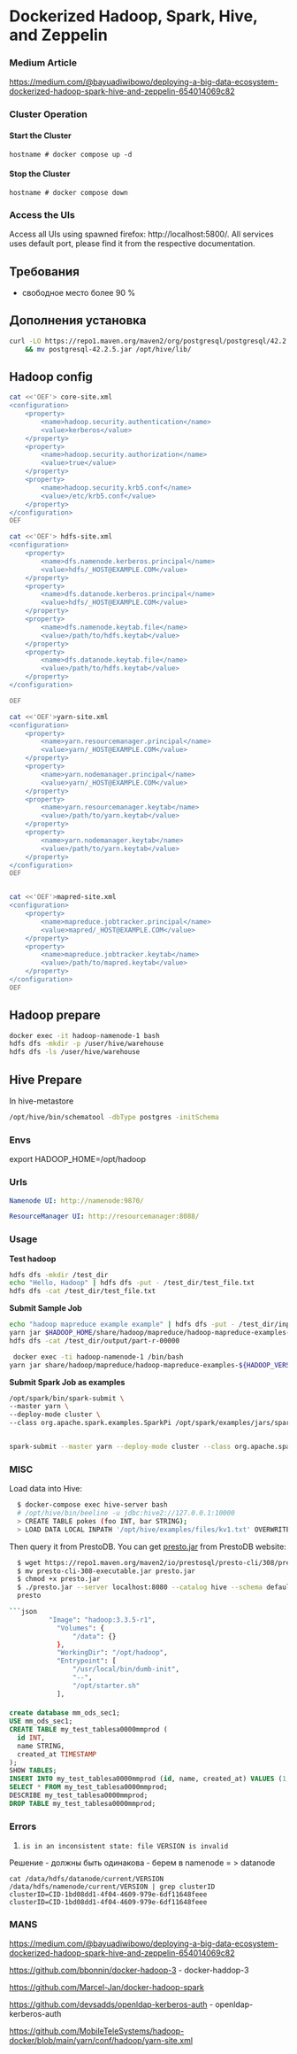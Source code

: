 # Dockerized Hadoop, Spark, Hive, and Zeppelin
### Medium Article
https://medium.com/@bayuadiwibowo/deploying-a-big-data-ecosystem-dockerized-hadoop-spark-hive-and-zeppelin-654014069c82
### Cluster Operation
#### Start the Cluster

    hostname # docker compose up -d

#### Stop the Cluster

    hostname # docker compose down

### Access the UIs
Access all UIs using spawned firefox: http://localhost:5800/. All services uses default port, please find it from the respective documentation.


## Требования 

 - свободное место более 90 %

## Дополнения установка

```sh
curl -LO https://repo1.maven.org/maven2/org/postgresql/postgresql/42.2.5/postgresql-42.2.5.jar \
    && mv postgresql-42.2.5.jar /opt/hive/lib/
```


## Hadoop config

```sh
cat <<'OEF'> core-site.xml
<configuration>
    <property>
        <name>hadoop.security.authentication</name>
        <value>kerberos</value>
    </property>
    <property>
        <name>hadoop.security.authorization</name>
        <value>true</value>
    </property>
    <property>
        <name>hadoop.security.krb5.conf</name>
        <value>/etc/krb5.conf</value>
    </property>
</configuration>
OEF

cat <<'OEF'> hdfs-site.xml
<configuration>
    <property>
        <name>dfs.namenode.kerberos.principal</name>
        <value>hdfs/_HOST@EXAMPLE.COM</value>
    </property>
    <property>
        <name>dfs.datanode.kerberos.principal</name>
        <value>hdfs/_HOST@EXAMPLE.COM</value>
    </property>
    <property>
        <name>dfs.namenode.keytab.file</name>
        <value>/path/to/hdfs.keytab</value>
    </property>
    <property>
        <name>dfs.datanode.keytab.file</name>
        <value>/path/to/hdfs.keytab</value>
    </property>
</configuration>

OEF

cat <<'OEF'>yarn-site.xml
<configuration>
    <property>
        <name>yarn.resourcemanager.principal</name>
        <value>yarn/_HOST@EXAMPLE.COM</value>
    </property>
    <property>
        <name>yarn.nodemanager.principal</name>
        <value>yarn/_HOST@EXAMPLE.COM</value>
    </property>
    <property>
        <name>yarn.resourcemanager.keytab</name>
        <value>/path/to/yarn.keytab</value>
    </property>
    <property>
        <name>yarn.nodemanager.keytab</name>
        <value>/path/to/yarn.keytab</value>
    </property>
</configuration>
OEF


cat <<'OEF'>mapred-site.xml
<configuration>
    <property>
        <name>mapreduce.jobtracker.principal</name>
        <value>mapred/_HOST@EXAMPLE.COM</value>
    </property>
    <property>
        <name>mapreduce.jobtracker.keytab</name>
        <value>/path/to/mapred.keytab</value>
    </property>
</configuration>
OEF


```


## Hadoop prepare

```sh
docker exec -it hadoop-namenode-1 bash
hdfs dfs -mkdir -p /user/hive/warehouse
hdfs dfs -ls /user/hive/warehouse
```


## Hive Prepare 

In hive-metastore
```sh
/opt/hive/bin/schematool -dbType postgres -initSchema
```




### Envs

export HADOOP_HOME=/opt/hadoop

### Urls

```yaml
Namenode UI: http://namenode:9870/

ResourceManager UI: http://resourcemanager:8088/
```

### Usage

**Test hadoop**


```sh
hdfs dfs -mkdir /test_dir
echo "Hello, Hadoop" | hdfs dfs -put - /test_dir/test_file.txt
hdfs dfs -cat /test_dir/test_file.txt
```

**Submit Sample Job**

```sh
echo "hadoop mapreduce example example" | hdfs dfs -put - /test_dir/input.txt
yarn jar $HADOOP_HOME/share/hadoop/mapreduce/hadoop-mapreduce-examples-3.3.5.jar wordcount /test_dir/input.txt /test_dir/output
hdfs dfs -cat /test_dir/output/part-r-00000
```

```sh
 docker exec -ti hadoop-namenode-1 /bin/bash
yarn jar share/hadoop/mapreduce/hadoop-mapreduce-examples-${HADOOP_VERSION:-3.3.5}.jar pi 10 15
```

**Submit Spark Job as examples**

```sh
/opt/spark/bin/spark-submit \
--master yarn \
--deploy-mode cluster \
--class org.apache.spark.examples.SparkPi /opt/spark/examples/jars/spark-examples_2.12-3.5.2.jar


spark-submit --master yarn --deploy-mode cluster --class org.apache.spark.examples.SparkPi /opt/spark/examples/jars/spark-examples_2.12-3.5.2.jar


```

### MISC

Load data into Hive:

```sh
  $ docker-compose exec hive-server bash
  # /opt/hive/bin/beeline -u jdbc:hive2://127.0.0.1:10000
  > CREATE TABLE pokes (foo INT, bar STRING);
  > LOAD DATA LOCAL INPATH '/opt/hive/examples/files/kv1.txt' OVERWRITE INTO TABLE pokes;
```

Then query it from PrestoDB. You can get [presto.jar](https://prestosql.io/docs/current/installation/cli.html) from PrestoDB website:
```sh
  $ wget https://repo1.maven.org/maven2/io/prestosql/presto-cli/308/presto-cli-308-executable.jar
  $ mv presto-cli-308-executable.jar presto.jar
  $ chmod +x presto.jar
  $ ./presto.jar --server localhost:8080 --catalog hive --schema default
  presto

```json
          "Image": "hadoop:3.3.5-r1",
            "Volumes": {
                "/data": {}
            },
            "WorkingDir": "/opt/hadoop",
            "Entrypoint": [
                "/usr/local/bin/dumb-init",
                "--",
                "/opt/starter.sh"
            ],

```


####
```sql
create database mm_ods_sec1;
USE mm_ods_sec1;
CREATE TABLE my_test_tablesa0000mmprod (
  id INT,
  name STRING,
  created_at TIMESTAMP
);
SHOW TABLES;
INSERT INTO my_test_tablesa0000mmprod (id, name, created_at) VALUES (1, 'Alice', CURRENT_TIMESTAMP),(2, 'Bob', CURRENT_TIMESTAMP);
SELECT * FROM my_test_tablesa0000mmprod;
DESCRIBE my_test_tablesa0000mmprod;
DROP TABLE my_test_tablesa0000mmprod;
```

### Errors

1. `is in an inconsistent state: file VERSION is invalid`

Решение - должны быть одинакова - берем в namenode = > datanode
```
cat /data/hdfs/datanode/current/VERSION /data/hdfs/namenode/current/VERSION | grep clusterID
clusterID=CID-1bd08dd1-4f04-4609-979e-6df11648feee
clusterID=CID-1bd08dd1-4f04-4609-979e-6df11648feee
```

### MANS

https://medium.com/@bayuadiwibowo/deploying-a-big-data-ecosystem-dockerized-hadoop-spark-hive-and-zeppelin-654014069c82

https://github.com/bbonnin/docker-hadoop-3 - docker-haddop-3

https://github.com/Marcel-Jan/docker-hadoop-spark


https://github.com/devsadds/openldap-kerberos-auth - openldap-kerberos-auth 

https://github.com/MobileTeleSystems/hadoop-docker/blob/main/yarn/conf/hadoop/yarn-site.xml